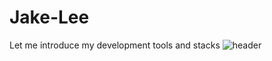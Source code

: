 # Jake-Lee
Let me introduce my development tools and stacks
![header](https://capsule-render.vercel.app/api?type=transparent&color=auto&height=300&section=header&text=capsule%20render&fontSize=9)

